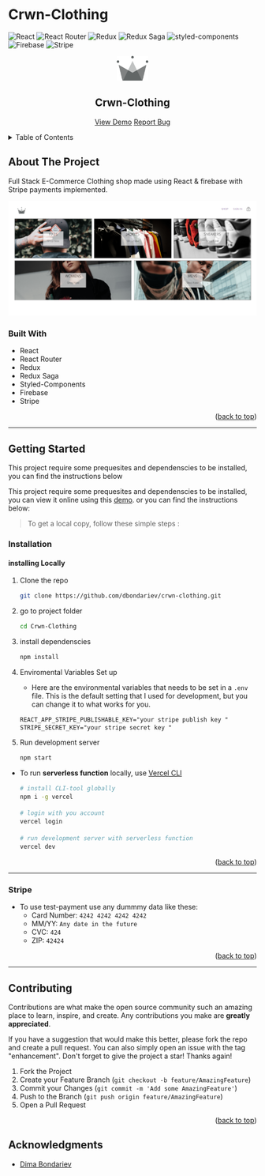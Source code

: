 # Crwn-Clothing

<div id="top"></div>

![React](https://img.shields.io/badge/React-20232A?style=for-the-badge&logo=react&logoColor=61DAFB)
![React Router](https://img.shields.io/badge/React_Router-CA4245?style=for-the-badge&logo=react-router&logoColor=white)
![Redux](https://img.shields.io/badge/Redux-593D88?style=for-the-badge&logo=redux&logoColor=white)
![Redux Saga](https://img.shields.io/badge/Redux%20saga-86D46B?style=for-the-badge&logo=redux%20saga&logoColor=999999)
![styled-components](https://img.shields.io/badge/styled--components-DB7093?style=for-the-badge&logo=styled-components&logoColor=white)
![Firebase](https://img.shields.io/badge/firebase-ffca28?style=for-the-badge&logo=firebase&logoColor=black)
![Stripe](https://img.shields.io/badge/Stripe-626CD9?style=for-the-badge&logo=Stripe&logoColor=white)

<!-- PROJECT LOGO -->
<div align="center">

<a href="https://crwn-clothing-lovat.vercel.app/">
    <img src="./src/assets/crown.svg" alt="Logo" height="50"  >
  </a>

  <h2 align="center">Crwn-Clothing</h2>

  <p align="center">
  <a href="https://crw-shop.netlify.app/">View Demo</a>
    <a href="https://github.com/abdrahmansoltan/Crwn-Clothing/issues">Report Bug</a>
  </p>
</div>

<!-- TABLE OF CONTENTS -->
<details>
  <summary>Table of Contents</summary>
  <ol>
    <li>
      <a href="#about-the-project">About The Project</a>
      <ul>
        <li><a href="#built-with">Built With</a></li>
      </ul>
    </li>
    <li>
      <a href="#getting-started">Getting Started</a>
      <ul>
        <li><a href="#installation">Installation</a></li>
        <li><a href="#stripe">Stripe</a></li>
      </ul>
    </li>
    <li><a href="#contributing">Contributing</a></li>
    <li><a href="#acknowledgments">Acknowledgments</a></li>
  </ol>
</details>

<!-- ABOUT THE PROJECT -->

## About The Project

Full Stack E-Commerce Clothing shop made using React & firebase with Stripe payments implemented.

![Preview](./src/assets/Preview.PNG)

### Built With

- React
- React Router
- Redux
- Redux Saga
- Styled-Components
- Firebase
- Stripe

<p align="right">(<a href="#top">back to top</a>)</p>

---

<!-- GETTING STARTED -->

## Getting Started

This project require some prequesites and dependenscies to be installed, you can find the instructions below

This project require some prequesites and dependenscies to be installed, you can view it online using this [demo](https://crwn-clothing-lovat.vercel.app/). or you can find the instructions below:

> To get a local copy, follow these simple steps :

### Installation

#### installing Locally

1. Clone the repo
   ```sh
   git clone https://github.com/dbondariev/crwn-clothing.git
   ```
2. go to project folder

   ```sh
   cd Crwn-Clothing
   ```

3. install dependenscies

   ```bash
   npm install
   ```

4. Enviromental Variables Set up

   - Here are the environmental variables that needs to be set in a `.env` file. This is the default setting that I used for development, but you can change it to what works for you.

   ```
   REACT_APP_STRIPE_PUBLISHABLE_KEY="your stripe publish key "
   STRIPE_SECRET_KEY="your stripe secret key "
   ```

5. Run development server

   ```sh
   npm start
   ```

- To run **serverless function** locally, use [Vercel CLI](https://vercel.com/cli)

  ```sh
  # install CLI-tool globally
  npm i -g vercel

  # login with you account
  vercel login

  # run development server with serverless function
  vercel dev
  ```

<p align="right">(<a href="#top">back to top</a>)</p>

---

### Stripe

- To use test-payment use any dummmy data like these:
  - Card Number: `4242 4242 4242 4242`
  - MM/YY: `Any date in the future`
  - CVC: `424`
  - ZIP: `42424`

<p align="right">(<a href="#top">back to top</a>)</p>

---

<!-- CONTRIBUTING -->

## Contributing

Contributions are what make the open source community such an amazing place to learn, inspire, and create. Any contributions you make are **greatly appreciated**.

If you have a suggestion that would make this better, please fork the repo and create a pull request. You can also simply open an issue with the tag "enhancement".
Don't forget to give the project a star! Thanks again!

1. Fork the Project
2. Create your Feature Branch (`git checkout -b feature/AmazingFeature`)
3. Commit your Changes (`git commit -m 'Add some AmazingFeature'`)
4. Push to the Branch (`git push origin feature/AmazingFeature`)
5. Open a Pull Request

<p align="right">(<a href="#top">back to top</a>)</p>

<!-- ACKNOWLEDGMENTS -->

## Acknowledgments

- [Dima Bondariev](https://github.com/dbondariev)
